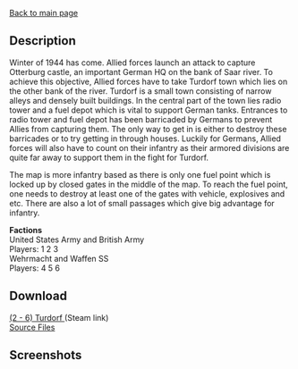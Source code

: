 [Back to main page](https://taddan.github.io/library/)<br/>
## Description
Winter of 1944 has come. Allied forces launch an attack to capture Otterburg castle, an important German HQ on the bank of Saar river. To achieve this objective, Allied forces have to take Turdorf town which lies on the other bank of the river. Turdorf is a small town consisting of narrow alleys and densely built buildings. In the central part of the town lies radio tower and a fuel depot which is vital to support German tanks. Entrances to radio tower and fuel depot has been barricaded by Germans to prevent Allies from capturing them. The only way to get in is either to destroy these barricades or to try getting in through houses. Luckily for Germans, Allied forces will also have to count on their infantry as their armored divisions are quite far away to support them in the fight for Turdorf.

The map is more infantry based as there is only one fuel point which is locked up by closed gates in the middle of the map. To reach the fuel point, one needs to destroy at least one of the gates with vehicle, explosives and etc. There are also a lot of small passages which give big advantage for infantry.

<b>Factions</b></br>
United States Army and British Army</br>
Players: 1 2 3</br>
Wehrmacht and Waffen SS</br>
Players: 4 5 6</br>
## Download
[(2 - 6) Turdorf ](https://steamcommunity.com/sharedfiles/filedetails/?id=1269540437) (Steam link)<br/>
[Source Files]()

## Screenshots
